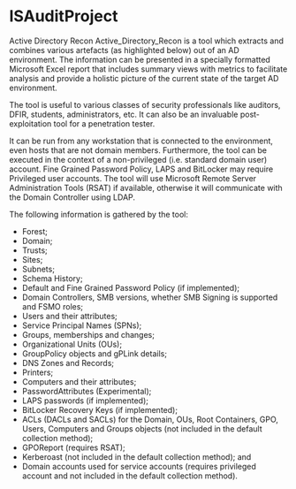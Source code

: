 # ISAuditProject
Active Directory Recon
Active_Directory_Recon is a tool which extracts and combines various artefacts (as highlighted below) out of an AD environment. The information can be presented in a specially formatted Microsoft Excel report that includes summary views with metrics to facilitate analysis and provide a holistic picture of the current state of the target AD environment.

The tool is useful to various classes of security professionals like auditors, DFIR, students, administrators, etc. It can also be an invaluable post-exploitation tool for a penetration tester.

It can be run from any workstation that is connected to the environment, even hosts that are not domain members. Furthermore, the tool can be executed in the context of a non-privileged (i.e. standard domain user) account. Fine Grained Password Policy, LAPS and BitLocker may require Privileged user accounts. The tool will use Microsoft Remote Server Administration Tools (RSAT) if available, otherwise it will communicate with the Domain Controller using LDAP.

The following information is gathered by the tool:

* Forest;
* Domain;
* Trusts;
* Sites;
* Subnets;
* Schema History;
* Default and Fine Grained Password Policy (if implemented);
* Domain Controllers, SMB versions, whether SMB Signing is supported and FSMO roles;
* Users and their attributes;
* Service Principal Names (SPNs);
* Groups, memberships and changes;
* Organizational Units (OUs);
* GroupPolicy objects and gPLink details;
* DNS Zones and Records;
* Printers;
* Computers and their attributes;
* PasswordAttributes (Experimental);
* LAPS passwords (if implemented);
* BitLocker Recovery Keys (if implemented);
* ACLs (DACLs and SACLs) for the Domain, OUs, Root Containers, GPO, Users, Computers and Groups objects (not included in the default collection method);
* GPOReport (requires RSAT);
* Kerberoast (not included in the default collection method); and
* Domain accounts used for service accounts (requires privileged account and not included in the default collection method).
